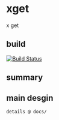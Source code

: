 # xget
x get

## build
[![Build Status](https://api.travis-ci.org/repos/aceunlonely/xget.svg)](https://www.travis-ci.org/aceunlonely/xget)

## summary


## main desgin
    details @ docs/